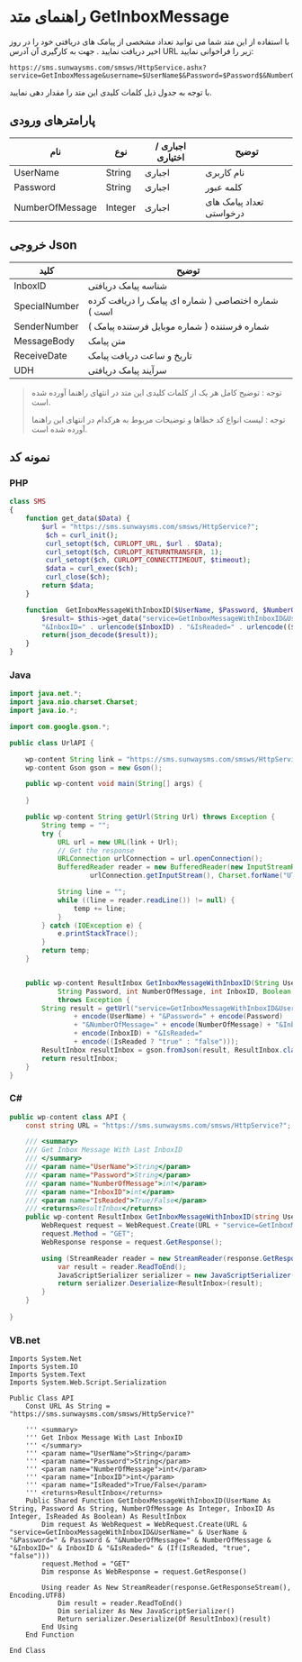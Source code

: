 # راهنمای متد GetInboxMessage

با استفاده از این متد شما می توانید تعداد مشخصی از پیامک های دریافتی خود را در روز اخیر دریافت نمایید . جهت به کارگیری آن آدرس URL زیر را فراخوانی نمایید:

```
https://sms.sunwaysms.com/smsws/HttpService.ashx?service=GetInboxMessage&username=$UserName$&Password=$Password$&NumberOfMessage=$NumberOfMessage$
```

با توجه به جدول ذیل کلمات کلیدی این متد را مقدار دهی نمایید.

## پارامترهای ورودی

| نام | نوع | اجباری / اختیاری | توضیح |
| --- | --- | --- | --- |
| UserName | String | اجباری | نام کاربری |
| Password | String | اجباری | کلمه عبور |
| NumberOfMessage | Integer | اجباری | تعداد پیامک های درخواستی |

## خروجی Json

| کلید | توضیح |
| --- | --- |
| InboxID | شناسه پیامک دریافتی |
| SpecialNumber | شماره اختصاصی ( شماره ای پیامک را دریافت کرده است ) |
| SenderNumber | شماره فرستنده ( شماره موبایل فرستنده پیامک ) |
| MessageBody | متن پیامک |
| ReceiveDate | تاریخ و ساعت دریافت پیامک |
| UDH | سرآیند پیامک دریافتی |

> توجه : توضیح کامل هر یک از کلمات کلیدی این متد در انتهای راهنما آورده شده است.
> 
> توجه : لیست انواع کد خطاها و توضیحات مربوط به هرکدام در انتهای این راهنما آورده شده است.

## نمونه کد

### PHP

```PHP
class SMS
{
    function get_data($Data) {
        $url = "https://sms.sunwaysms.com/smsws/HttpService?";
         $ch = curl_init();
         curl_setopt($ch, CURLOPT_URL, $url . $Data);
         curl_setopt($ch, CURLOPT_RETURNTRANSFER, 1);
         curl_setopt($ch, CURLOPT_CONNECTTIMEOUT, $timeout);
         $data = curl_exec($ch);
         curl_close($ch);
        return $data;
    }

    function  GetInboxMessageWithInboxID($UserName, $Password, $NumberOfMessage, $InboxID, $IsReaded) {
        $result= $this->get_data("service=GetInboxMessageWithInboxID&UserName=" . urlencode($UserName) . "&Password=" . urlencode($Password) . "&NumberOfMessage=" . urlencode($NumberOfMessage) .
        "&InboxID=" . urlencode($InboxID) . "&IsReaded=" . urlencode(($IsReaded ? "true" : "false")));
        return(json_decode($result));
    }
}
```

### Java

```Java
import java.net.*;
import java.nio.charset.Charset;
import java.io.*;

import com.google.gson.*;

public class UrlAPI {

    wp-content String link = "https://sms.sunwaysms.com/smsws/HttpService?";
    wp-content Gson gson = new Gson();

    public wp-content void main(String[] args) {
        
    }

    public wp-content String getUrl(String Url) throws Exception {
        String temp = "";
        try {
            URL url = new URL(link + Url);
            // Get the response
            URLConnection urlConnection = url.openConnection();
            BufferedReader reader = new BufferedReader(new InputStreamReader(
                    urlConnection.getInputStream(), Charset.forName("UTF-8")));

            String line = "";
            while ((line = reader.readLine()) != null) {
                temp += line;
            }
        } catch (IOException e) {
            e.printStackTrace();
        }
        return temp;
    }


    public wp-content ResultInbox GetInboxMessageWithInboxID(String UserName,
            String Password, int NumberOfMessage, int InboxID, Boolean IsReaded)
            throws Exception {
        String result = getUrl("service=GetInboxMessageWithInboxID&UserName="
                + encode(UserName) + "&Password=" + encode(Password)
                + "&NumberOfMessage=" + encode(NumberOfMessage) + "&InboxID="
                + encode(InboxID) + "&IsReaded="
                + encode((IsReaded ? "true" : "false")));
        ResultInbox resultInbox = gson.fromJson(result, ResultInbox.class);
        return resultInbox;
    }
}
```

### C#

```C#
public wp-content class API {
    const string URL = "https://sms.sunwaysms.com/smsws/HttpService?";

    /// <summary>
    /// Get Inbox Message With Last InboxID
    /// </summary>
    /// <param name="UserName">String</param>
    /// <param name="Password">String</param>
    /// <param name="NumberOfMessage">int</param>
    /// <param name="InboxID">int</param>
    /// <param name="IsReaded">True/False</param>
    /// <returns>ResultInbox</returns>
    public wp-content ResultInbox GetInboxMessageWithInboxID(string UserName, string Password, int NumberOfMessage, int InboxID, bool IsReaded) {
        WebRequest request = WebRequest.Create(URL + "service=GetInboxMessageWithInboxID&UserName=" + UserName + "&Password=" + Password + "&NumberOfMessage=" + NumberOfMessage + "&InboxID=" + InboxID + "&IsReaded=" + (IsReaded ? "true" : "false"));
        request.Method = "GET";
        WebResponse response = request.GetResponse();

        using (StreamReader reader = new StreamReader(response.GetResponseStream(), Encoding.UTF8)) {
            var result = reader.ReadToEnd();
            JavaScriptSerializer serializer = new JavaScriptSerializer();
            return serializer.Deserialize<ResultInbox>(result);
        }
    }
    
}
```

### VB.net

```VB
Imports System.Net
Imports System.IO
Imports System.Text
Imports System.Web.Script.Serialization

Public Class API
    Const URL As String = "https://sms.sunwaysms.com/smsws/HttpService?"

    ''' <summary>
    ''' Get Inbox Message With Last InboxID
    ''' </summary>
    ''' <param name="UserName">String</param>
    ''' <param name="Password">String</param>
    ''' <param name="NumberOfMessage">int</param>
    ''' <param name="InboxID">int</param>
    ''' <param name="IsReaded">True/False</param>
    ''' <returns>ResultInbox</returns>
    Public Shared Function GetInboxMessageWithInboxID(UserName As String, Password As String, NumberOfMessage As Integer, InboxID As Integer, IsReaded As Boolean) As ResultInbox
        Dim request As WebRequest = WebRequest.Create(URL & "service=GetInboxMessageWithInboxID&UserName=" & UserName & "&Password=" & Password & "&NumberOfMessage=" & NumberOfMessage & "&InboxID=" & InboxID & "&IsReaded=" & (If(IsReaded, "true", "false")))
        request.Method = "GET"
        Dim response As WebResponse = request.GetResponse()

        Using reader As New StreamReader(response.GetResponseStream(), Encoding.UTF8)
            Dim result = reader.ReadToEnd()
            Dim serializer As New JavaScriptSerializer()
            Return serializer.Deserialize(Of ResultInbox)(result)
        End Using
    End Function

End Class
```
